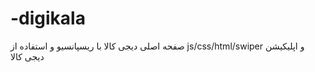 # -digikala
صفحه اصلی دیجی کالا با ریسپانسیو و استفاده از js/css/html/swiper     و اپلیکیشن دیجی کالا 
